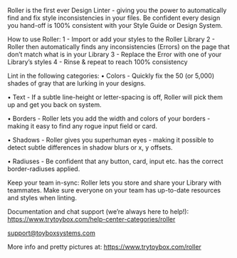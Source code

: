 Roller is the first ever Design Linter - giving you the power to automatically find and fix style inconsistencies in your files. Be confident every design you hand-off is 100% consistent with your Style Guide or Design System.

How to use Roller:
1 - Import or add your styles to the Roller Library
2 - Roller then automatically finds any inconsistencies (Errors) on the page that don’t match what is in your Library
3 - Replace the Error with one of your Library’s styles
4 - Rinse & repeat to reach 100% consistency

Lint in the following categories:
• Colors - Quickly fix the 50 (or 5,000) shades of gray that are lurking in your designs.

• Text - If a subtle line-height or letter-spacing is off, Roller will pick them up and get you back on system.

• Borders - Roller lets you add the width and colors of your borders - making it easy to find any rogue input field or card.

• Shadows - Roller gives you superhuman eyes - making it possible to detect subtle differences in shadow blurs or x, y offsets. 

• Radiuses - Be confident that any button, card, input etc. has the correct border-radiuses applied.

Keep your team in-sync:
Roller lets you store and share your Library with teammates. Make sure everyone on your team has up-to-date resources and styles when linting.

Documentation and chat support (we’re always here to help!):
https://www.trytoybox.com/help-center-categories/roller

support@toyboxsystems.com

More info and pretty pictures at:
https://www.trytoybox.com/roller
